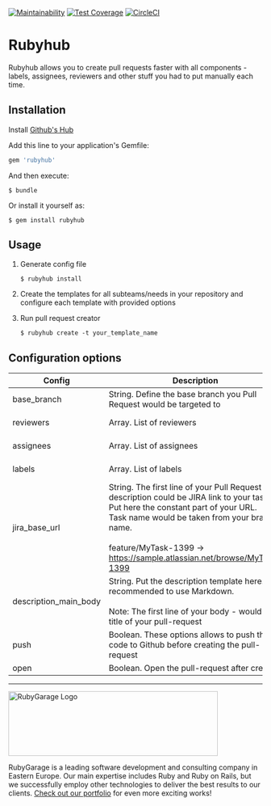 [![Maintainability](https://api.codeclimate.com/v1/badges/c62b766b3425f4176152/maintainability)](https://codeclimate.com/github/rubygarage/rubyhub/maintainability)
[![Test Coverage](https://api.codeclimate.com/v1/badges/c62b766b3425f4176152/test_coverage)](https://codeclimate.com/github/rubygarage/rubyhub/test_coverage)
[![CircleCI](https://circleci.com/gh/circleci/circleci-docs.svg?style=svg)](https://circleci.com/gh/rubygarage/rubyhub)
# Rubyhub

Rubyhub allows you to create pull requests faster with all сomponents - labels, assignees, reviewers and other stuff you had to put manually each time.

## Installation

Install [Github's Hub](https://github.com/github/hub)

Add this line to your application's Gemfile:

```ruby
gem 'rubyhub'
```

And then execute:

    $ bundle

Or install it yourself as:

    $ gem install rubyhub

## Usage

1. Generate config file

    `$ rubyhub install`

2. Create the templates for all subteams/needs in your repository and configure each template with provided options

2. Run pull request creator

    `$ rubyhub create -t your_template_name`

## Configuration options
| Config                | Description                                                                                                                                                                                                                                                         | Example                                |
|-----------------------|---------------------------------------------------------------------------------------------------------------------------------------------------------------------------------------------------------------------------------------------------------------------|----------------------------------------|
| base_branch           | String. Define the base branch you Pull Request would be targeted to                                                                                                                                                                                                | develop                                |
| reviewers             | Array. List of reviewers                                                                                                                                                                                                                                            | - some_user<br>- another_user          |
| assignees             | Array. List of assignees                                                                                                                                                                                                                                            | - some_user<br>- another_user          |
| labels                | Array. List of labels                                                                                                                                                                                                                                               | - needs_review<br>- some_another_label |
| jira_base_url         | String. The first line of your Pull Request description could be JIRA link to your task<br>Put here the constant part of your URL.<br>Task name would be taken from your branch name.<br><br>feature/MyTask-1399 -> https://sample.atlassian.net/browse/MyTask-1399 | https://sample.atlassian.net/browse/   |
| description_main_body | String. Put the description template here. We recommended to use Markdown.<br><br>Note: The first line of your body - would be a title of your pull-request                                                                                                         | Feature / RGWEB<br><br>Great moments!  |
| push                  | Boolean. These options allows to push the code to Github before creating the pull-request                                                                                                                                                                           | true                                   |
| open                  | Boolean. Open the pull-request after creating                                                                                                                                                                                                                       | true                                   |


---
<a href="https://rubygarage.org/"><img src="https://rubygarage.s3.amazonaws.com/assets/assets/rg_color_logo_horizontal-919afc51a81d2e40cb6a0b43ee832e3fcd49669d06785156d2d16fd0d799f89e.png" alt="RubyGarage Logo" width="415" height="128"></a>

RubyGarage is a leading software development and consulting company in Eastern Europe. Our main expertise includes Ruby and Ruby on Rails, but we successfully employ other technologies to deliver the best results to our clients. [Check out our portfolio](https://rubygarage.org/portfolio) for even more exciting works!
